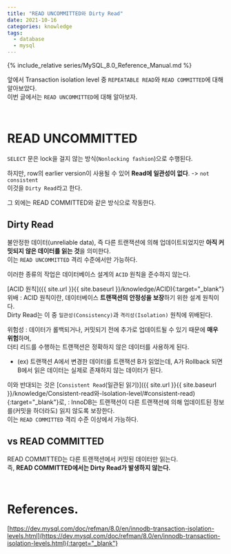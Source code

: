 ```yaml
---
title: "READ UNCOMMITTED와 Dirty Read"
date: 2021-10-16
categories: knowledge
tags:
  - database
  - mysql
---
```


{% include_relative series/MySQL_8.0_Reference_Manual.md %}

앞에서 Transaction isolation level 중 `REPEATABLE READ`와 `READ COMMITTED`에 대해 알아보았다.  
이번 글에서는 `READ UNCOMMITTED`에 대해 알아보자.

<br>

# READ UNCOMMITTED

`SELECT` 문은 lock을 걸지 않는 방식(`Nonlocking fashion`)으로 수행된다.  

하지만, row의 earlier version이 사용될 수 있어 **Read에 일관성이 없다**. -> `not consistent`  
이것을 `Dirty Read`라고 한다.

그 외에는 READ COMMITTED와 같은 방식으로 작동한다.


## Dirty Read
불안정한 데이터(unreliable data), 즉 다른 트랜잭션에 의해 업데이트되었지만 **아직 커밋되지 않은 데이터를 읽는 것**을 의미한다.   
이는 `READ UNCOMMITTED` 격리 수준에서만 가능하다.

이러한 종류의 작업은 데이터베이스 설계의 `ACID` 원칙을 준수하지 않는다.

[ACID 원칙]({{ site.url }}{{ site.baseurl }}/knowledge/ACID){:target="_blank"} 위배
: ACID 원칙이란, 데이터베이스 **트랜잭션의 안정성을 보장**하기 위한 설계 원칙이다.  
  Dirty Read는 이 중 `일관성(Consistency)`과 `격리성(Isolation)` 원칙에 위배된다.

위험성
: 데이터가 롤백되거나, 커밋되기 전에 추가로 업데이트될 수 있기 때문에 **매우 위험**하며,  
  더티 리드를 수행하는 트랜잭션은 정확하지 않은 데이터를 사용하게 된다.  

- (ex) 트랜잭션 A에서 변경한 데이터를 트랜잭션 B가 읽었는데, A가 Rollback 되면 B에서 읽은 데이터는 실제로 존재하지 않는 데이터가 된다.

이와 반대되는 것은 [`Consistent Read`(일관된 읽기)]({{ site.url }}{{ site.baseurl }}/knowledge/Consistent-read와-Isolation-level/#consistent-read){:target="_blank"}로,
: InnoDB는 트랜잭션이 다른 트랜잭션에 의해 업데이트된 정보를(커밋을 하더라도) 읽지 않도록 보장한다.  
  이는 `READ COMMITTED` 격리 수준 이상에서 가능하다.

## vs READ COMMITTED
READ COMMITTED는 다른 트랜잭션에서 커밋된 데이터만 읽는다.  
즉, **READ COMMITTED에서는 Dirty Read가 발생하지 않는다.**

<br>

# References.

[https://dev.mysql.com/doc/refman/8.0/en/innodb-transaction-isolation-levels.html](https://dev.mysql.com/doc/refman/8.0/en/innodb-transaction-isolation-levels.html){:target="_blank"}<br>